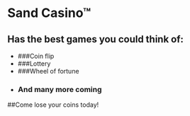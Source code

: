 # Sand Casino™
## Has the best games you could think of:
 * ###Coin flip
 * ###Lottery
 * ###Wheel of fortune
 * ### And many more coming
 
 ##Come lose your coins today!